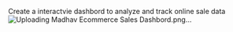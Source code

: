 Create a interactvie dashbord to analyze and track online sale data
![Uploading Madhav Ecommerce Sales Dashbord.png…]()
